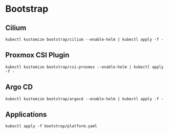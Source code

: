 # Bootstrap

## Cilium

```
kubectl kustomize bootstrap/cilium --enable-helm | kubectl apply -f -
```

## Proxmox CSI Plugin

```
kubectl kustomize bootstrap/csi-proxmox --enable-helm | kubectl apply -f -
```

## Argo CD

```
kubectl kustomize bootstrap/argocd --enable-helm | kubectl apply -f -
```

## Applications

```
kubectl apply -f bootstrap/platform.yaml
```
